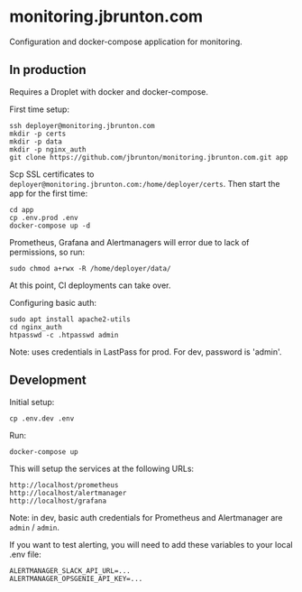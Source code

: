 # monitoring.jbrunton.com

Configuration and docker-compose application for monitoring.

## In production

Requires a Droplet with docker and docker-compose.

First time setup:

    ssh deployer@monitoring.jbrunton.com
    mkdir -p certs
    mkdir -p data
    mkdir -p nginx_auth
    git clone https://github.com/jbrunton/monitoring.jbrunton.com.git app
    
Scp SSL certificates to `deployer@monitoring.jbrunton.com:/home/deployer/certs`. Then start the app for the first time:

    cd app
    cp .env.prod .env
    docker-compose up -d

Prometheus, Grafana and Alertmanagers will error due to lack of permissions, so run:

    sudo chmod a+rwx -R /home/deployer/data/

At this point, CI deployments can take over.

Configuring basic auth:

    sudo apt install apache2-utils
    cd nginx_auth
    htpasswd -c .htpasswd admin

Note: uses credentials in LastPass for prod. For dev, password is 'admin'.

## Development

Initial setup:

    cp .env.dev .env

Run:

    docker-compose up

This will setup the services at the following URLs:

    http://localhost/prometheus
    http://localhost/alertmanager
    http://localhost/grafana

Note: in dev, basic auth credentials for Prometheus and Alertmanager are `admin` / `admin`.

If you want to test alerting, you will need to add these variables to your local .env file:

    ALERTMANAGER_SLACK_API_URL=...
    ALERTMANAGER_OPSGENIE_API_KEY=...
